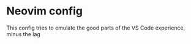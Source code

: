 # Neovim config

This config tries to emulate the good parts of the VS Code experience, minus the lag
